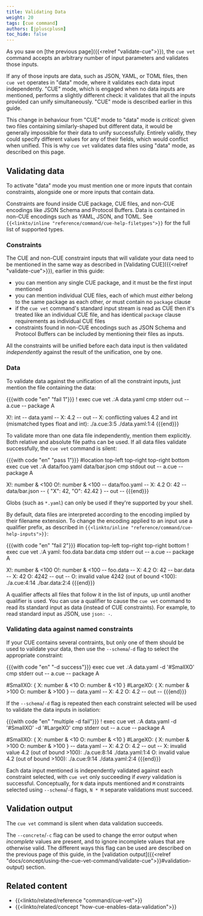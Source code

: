 ```yaml
---
title: Validating Data
weight: 20
tags: [cue command]
authors: [jpluscplusm]
toc_hide: false
---
```


As you saw on [the previous page]({{<relref "validate-cue">}}), the `cue vet`
command accepts an arbitrary number of input parameters and validates those
inputs.

If any of those inputs are data, such as JSON, YAML, or TOML files, then `cue
vet` operates in "data" mode, where it validates each data input independently.
"CUE" mode, which is engaged when no data inputs are mentioned, performs a
slightly different check: it validates that all the inputs provided can unify
simultaneously.
"CUE" mode is described earlier in this guide.

This change in behaviour from "CUE" mode to "data" mode is *critical:*
given two files containing similarly-shaped but different data, it would be
generally impossible for their data to unify successfully.
Entirely validly, they could specify different values for any of their fields,
which would conflict when unified.
This is why `cue vet` validates data files using "data" mode, as described on
this page.

## Validating data

To activate "data" mode you must mention one or more inputs that contain
constraints, alongside one or more inputs that contain data.

Constraints are found inside CUE package, CUE files, and non-CUE encodings like
JSON Schema and Protocol Buffers. Data is contained in non-CUE encodings such
as YAML, JSON, and TOML.
See `{{<linkto/inline "reference/command/cue-help-filetypes">}}` for the full
list of supported types.

### Constraints

The CUE and non-CUE constraint inputs that will validate your
data need to be mentioned in the same way as described in
[Validating CUE]({{<relref "validate-cue">}}), earlier in this guide:

- you can mention any single CUE package, and it must be the first input
  mentioned
- you can mention individual CUE files, each of which must *either* belong to
  the same package as each other, *or* must contain no `package` clause
- if the `cue vet` command's standard input stream is read as CUE then it's
  treated like an individual CUE file, and has identical `package` clause
  requirements as individual CUE files
- constraints found in non-CUE encodings such as JSON Schema and Protocol
  Buffers can be included by mentioning their files as inputs.

All the constraints will be unified before each data input is then validated
*independently* against the result of the unification, one by one.

### Data

To validate data against the unification of all the constraint inputs, just
mention the file containing the data:

{{{with code "en" "fail 1"}}}
! exec cue vet .:A data.yaml
cmp stderr out
-- a.cue --
package A

X!: int
-- data.yaml --
X: 4.2
-- out --
X: conflicting values 4.2 and int (mismatched types float and int):
    ./a.cue:3:5
    ./data.yaml:1:4
{{{end}}}

To validate more than one data file independently, mention them explicitly.
Both relative and absolute file paths can be used.
If all data files validate successfully, the `cue vet` command is silent:

{{{with code "en" "pass 1"}}}
#location top-left top-right top-right bottom
exec cue vet .:A data/foo.yaml data/bar.json
cmp stdout out
-- a.cue --
package A

X!: number & <100
O!: number & <100
-- data/foo.yaml --
X: 4.2
O: 42
-- data/bar.json --
{
    "X": 42,
    "O": 42.42
}
-- out --
{{{end}}}

Globs (such as `*.yaml`) can only be used if they're supported by your shell.

By default, data files are interpreted according to the encoding implied by
their filename extension.
To change the encoding applied to an input use a qualifier prefix, as described in
`{{<linkto/inline "reference/command/cue-help-inputs">}}`:

{{{with code "en" "fail 2"}}}
#location top-left top-right top-right bottom
! exec cue vet .:A yaml: foo.data bar.data
cmp stderr out
-- a.cue --
package A

X!: number & <100
O!: number & <100
-- foo.data --
X: 4.2
O: 42
-- bar.data --
X: 42
O: 4242
-- out --
O: invalid value 4242 (out of bound <100):
    ./a.cue:4:14
    ./bar.data:2:4
{{{end}}}

A qualifier affects all files that follow it in the list of inputs, up until
another qualifier is used. You can use a qualifier to cause the `cue vet`
command to read its standard input as data (instead of CUE constraints).
For example, to read standard input as JSON, use `json: -`.

### Validating data against named constraints

If your CUE contains several contraints, but only one of them should be used to
validate your data, then use the `--schema`/`-d` flag to select the appropriate
constraint:

{{{with code "en" "-d success"}}}
exec cue vet .:A data.yaml -d '#SmallXO'
cmp stderr out
-- a.cue --
package A

#SmallXO: {
	X: number & <10
	O: number & <10
}
#LargeXO: {
	X: number & >100
	O: number & >100
}
-- data.yaml --
X: 4.2
O: 4.2
-- out --
{{{end}}}

If the `--schema`/`-d` flag is repeated then each constraint selected will be
used to validate the data inputs in isolation:

{{{with code "en" "multiple -d fail"}}}
! exec cue vet .:A data.yaml -d '#SmallXO' -d '#LargeXO'
cmp stderr out
-- a.cue --
package A

#SmallXO: {
	X: number & <10
	O: number & <10
}
#LargeXO: {
	X: number & >100
	O: number & >100
}
-- data.yaml --
X: 4.2
O: 4.2
-- out --
X: invalid value 4.2 (out of bound >100):
    ./a.cue:8:14
    ./data.yaml:1:4
O: invalid value 4.2 (out of bound >100):
    ./a.cue:9:14
    ./data.yaml:2:4
{{{end}}}

Each data input mentioned is independently validated against each constraint
selected, with `cue vet` only succeeding if *every* validation is successful.
Conceptually, for `N` data inputs mentioned and `M` constraints selected using
`--schema`/`-d` flags, `N * M` separate validations must succeed.

## Validation output

The `cue vet` command is silent when data validation succeeds.

The `--concrete`/`-c` flag can be used to change the error output when
*incomplete* values are present, and to ignore incomplete values that are
otherwise valid. The different ways this flag can be used are described on the
previous page of this guide, in the
[validation output]({{<relref "docs/concept/using-the-cue-vet-command/validate-cue">}}#validation-output)
section.

## Related content

- {{<linkto/related/reference "command/cue-vet">}}
- {{<linkto/related/concept "how-cue-enables-data-validation">}}
